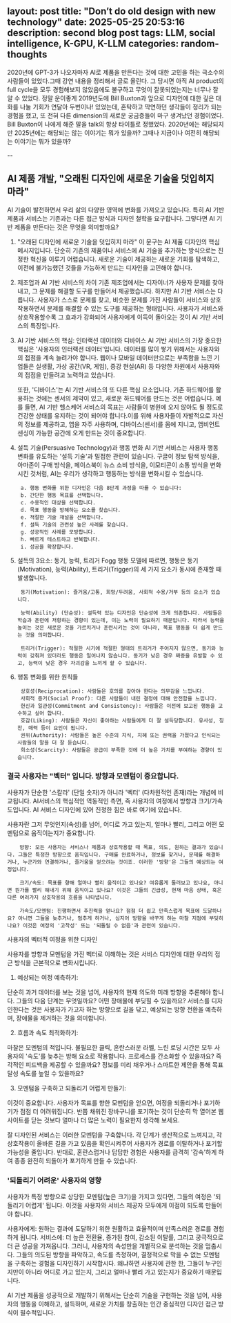 layout: post
title:  "Don’t do old design with new technology"
date:   2025-05-25 20:53:16
description: second blog post
tags: LLM, social intelligence, K-GPU, K-LLM
categories: random-thoughts
---

2020년에 GPT-3가 나오자마자 AI로 제품을 만든다는 것에 대한 고민을 하는 극소수의 사람들이 있었다.그때 강연 내용을 정리해서 글로 올린다. 그 당시면 아직 AI product의 full cycle을 모두 경험해보지 않았음에도 불구하고 무엇이 잘못되었는지는 너무나 잘 알 수 있었다. 정말 운이좋게 2019년도에 Bill Buxton과 앞으로 디자인에 대한 깊은 대화를 나눌 기회가 연달아 두번이나! 있었는데, 혼탁하고 막연하던 생각들이 정리가 되는 경험을 했고, 또 전혀 다른 dimension의 새로운 궁금증들이 마구 생겨났던 경험이었다. Bill Buxton이 나에게 해준 말을 talk의 항상 타이틀로 정했었다. 2020년에는 해당되지만 2025년에는 해당되는 않는 이야기는 뭐가 있을까? 그때나 지금이나 여전히 해당되는 이야기는 뭐가 있을까?

--

## AI 제품 개발, "오래된 디자인에 새로운 기술을 덧입히지 마라"

AI 기술이 발전하면서 우리 삶의 다양한 영역에 변화를 가져오고 있습니다. 특히 AI 기반 제품과 서비스는 기존과는 다른 접근 방식과 디자인 철학을 요구합니다. 그렇다면 AI 기반 제품을 만든다는 것은 무엇을 의미할까요?

1. "오래된 디자인에 새로운 기술을 덧입히지 마라" 
이 문구는 AI 제품 디자인의 핵심 메시지입니다. 단순히 기존의 제품이나 서비스에 AI 기술을 추가하는 방식으로는 진정한 혁신을 이루기 어렵습니다. 새로운 기술이 제공하는 새로운 기회를 탐색하고, 이전에 불가능했던 것들을 가능하게 만드는 디자인을 고민해야 합니다.

2. 제조업과 AI 기반 서비스의 차이 
기존 제조업에서는 디자이너가 사용자 문제를 찾아내고, 그 문제를 해결할 도구를 만들어서 제공했습니다. 하지만 AI 기반 서비스는 다릅니다. 사용자가 스스로 문제를 찾고, 비슷한 문제를 가진 사람들이 서비스와 상호작용하면서 문제를 해결할 수 있는 도구를 제공하는 형태입니다. 사용자가 서비스와 상호작용할수록 그 효과가 강화되어 사용자에게 이득이 돌아오는 것이 AI 기반 서비스의 특징입니다.

3. AI 기반 서비스의 핵심: 인터랙션 데이터와 디바이스 
AI 기반 서비스의 가장 중요한 핵심은 '사용자의 인터랙션 데이터'입니다. 데이터를 많이 쌓기 위해서는 사용자와의 접점을 계속 늘려가야 합니다. 웹이나 모바일 데이터만으로는 부족함을 느낀 기업들은 실생활, 가상 공간(VR, 게임), 증강 현실(AR) 등 다양한 차원에서 사용자와의 접점을 만들려고 노력하고 있습니다.

    또한, '디바이스'는 AI 기반 서비스의 또 다른 핵심 요소입니다. 기존 하드웨어를 활용하는 것에는 센서의 제약이 있고, 새로운 하드웨어를 만드는 것은 어렵습니다. 예를 들면, AI 기반 헬스케어 서비스의 목표는 사람들이 병원에 오지 않아도 될 정도로 건강한 상태를 유지하는 것이 되어야 합니다.이를 위해 사용자들이 자발적으로 자신의 정보를 제공하고, 앱을 자주 사용하며, 디바이스(센서)를 몸에 지니고, 앰비언트 센싱이 가능한 공간에 오게 만드는 것이 중요합니다.


4. 설득 기술(Persuasive Technology)과 행동 변화 
AI 기반 서비스는 사용자 행동 변화를 유도하는 '설득 기술'과 밀접한 관련이 있습니다. 구글이 정보 탐색 방식을, 아마존이 구매 방식을, 페이스북이 뉴스 소비 방식을, 이모티콘이 소통 방식을 변화시킨 것처럼, AI는 우리가 생각하고 행동하는 방식을 변화시킬 수 있습니다.

        a. 행동 변화를 위한 디자인은 다음 8단계 과정을 따를 수 있습니다:
        b. 간단한 행동 목표를 선택합니다. 
        c. 수용적인 대상을 선택합니다. 
        d. 목표 행동을 방해하는 요소를 찾습니다. 
        e. 적절한 기술 채널을 선택합니다. 
        f. 설득 기술의 관련성 높은 사례를 찾습니다. 
        g. 성공적인 사례를 모방합니다. 
        h. 빠르게 테스트하고 반복합니다. 
        i. 성공을 확장합니다. 


5. 설득의 3요소: 동기, 능력, 트리거 
Fogg 행동 모델에 따르면, 행동은 동기(Motivation), 능력(Ability), 트리거(Trigger)의 세 가지 요소가 동시에 존재할 때 발생합니다.

        동기(Motivation): 즐거움/고통, 희망/두려움, 사회적 수용/거부 등의 요소가 있습니다.

        능력(Ability) (단순성): 설득력 있는 디자인은 단순성에 크게 의존합니다. 사람들은 학습과 훈련에 저항하는 경향이 있는데, 이는 노력이 필요하기 때문입니다. 따라서 능력을 높이는 것은 새로운 것을 가르치거나 훈련시키는 것이 아니라, 목표 행동을 더 쉽게 만드는 것을 의미합니다.

        트리거(Trigger): 적절한 시기에 적절한 형태의 트리거가 주어지지 않으면, 동기와 능력이 갖춰져 있더라도 행동은 일어나지 않습니다. 동기가 낮은 경우 짜증을 유발할 수 있고, 능력이 낮은 경우 자괴감을 느끼게 할 수 있습니다.

6. 행동 변화를 위한 원칙들 

        상호성(Reciprocation): 사람들은 호의를 갚아야 한다는 의무감을 느낍니다.
        사회적 증거(Social Proof): 다른 사람들이 내린 결정에 대해 안전함을 느낍니다.
        헌신과 일관성(Commitment and Consistency): 사람들은 이전에 보고된 행동을 고수하고 싶어 합니다.
        호감(Liking): 사람들은 자신이 좋아하는 사람들에게 더 잘 설득당합니다. 유사성, 칭찬, 매력 등이 요인이 됩니다.
        권위(Authority): 사람들은 높은 수준의 지식, 지혜 또는 권력을 가졌다고 인식되는 사람들의 말을 더 잘 듣습니다.
        희소성(Scarcity): 사람들은 공급이 부족한 것에 더 높은 가치를 부여하는 경향이 있습니다.

### 결국 사용자는 "벡터" 입니다. 방향과 모멘텀이 중요합니다.

사용자가 단순한 '스칼라' (단일 숫자)가 아니라 '벡터' (다차원적인 존재)라는 개념에 비교됩니다. AI서비스의 핵심적인 역동적인 측면, 즉 사용자의 여정에서 방향과 크기/가속도입니다. AI 서비스 디자인에 있어 진정한 힘은 바로 여기에 있습니다.

사용자란 그저 무엇인지(속성)를 넘어, 어디로 가고 있는지, 얼마나 빨리, 그리고 어떤 모멘텀으로 움직이는지가 중요합니다.

        방향: 모든 사용자는 서비스나 제품과 상호작용할 때 목표, 의도, 원하는 결과가 있습니다. 그들은 특정한 방향으로 움직입니다. 구매를 완료하거나, 정보를 찾거나, 문제를 해결하거나, 누군가와 연결하거나, 즐거움을 얻으려는 것이죠. 이러한 '방향'은 그들의 예상되는 여정입니다.

        크기/속도: 목표를 향해 얼마나 빨리 움직이고 있나요? 여유롭게 둘러보고 있나요, 아니면 뭔가를 빨리 해내기 위해 움직이고 있나요? 이것은 그들의 긴급성, 현재 마음 상태, 혹은 다른 여러가지 상호작용의 흐름을 나타냅니다.
        
        가속도/모멘텀: 진행하면서 추진력을 얻나요? 점점 더 쉽고 만족스럽게 목표에 도달하나요? 아니면 그들을 늦추거나, 멈추게 하거나, 심지어 방향을 바꾸게 하는 마찰 지점에 부딪히나요? 이것은 여정의 '고착성' 또는 '되돌릴 수 없음'과 관련이 있습니다.

사용자의 벡터적 여정을 위한 디자인

사용자를 방향과 모멘텀을 가진 벡터로 이해하는 것은 서비스 디자인에 대한 우리의 접근 방식을 근본적으로 변화시킵니다.

1. 예상되는 여정 예측하기:

단순히 과거 데이터를 보는 것을 넘어, 사용자의 현재 의도와 미래 방향을 추론해야 합니다. 그들의 다음 단계는 무엇일까요? 어떤 장애물에 부딪힐 수 있을까요?
서비스를 디자인한다는 것은 사용자가 가고자 하는 방향으로 길을 닦고, 예상되는 방향 전환을 예측하며, 장애물을 제거하는 것을 의미합니다.

2. 흐름과 속도 최적화하기:

마찰은 모멘텀의 적입니다. 불필요한 클릭, 혼란스러운 라벨, 느린 로딩 시간은 모두 사용자의 '속도'를 늦추는 방해 요소로 작용합니다.
프로세스를 간소화할 수 있을까요? 즉각적인 피드백을 제공할 수 있을까요? 정보를 미리 채우거나 스마트한 제안을 통해 목표 달성 속도를 높일 수 있을까요?

3. 모멘텀을 구축하고 되돌리기 어렵게 만들기:

이것이 중요합니다. 사용자가 목표를 향한 모멘텀을 얻으면, 여정을 되돌리거나 포기하기가 점점 더 어려워집니다. 반쯤 채워진 장바구니를 포기하는 것이 단순히 막 열어본 웹사이트를 닫는 것보다 얼마나 더 많은 노력이 필요한지 생각해 보세요.

잘 디자인된 서비스는 이러한 모멘텀을 구축합니다. 각 단계가 생산적으로 느껴지고, 각 상호작용이 올바른 길을 가고 있음을 확인시켜주어 사용자가 경로를 이탈하거나 포기할 가능성을 줄입니다. 반대로, 혼란스럽거나 답답한 경험은 사용자를 급격히 '감속'하게 하여 종종 완전히 되돌아가 포기하게 만들 수 있습니다.

### '되돌리기 어려운' 사용자의 영향
사용자가 특정 방향으로 상당한 모멘텀(높은 크기)을 가지고 있다면, 그들의 여정은 '되돌리기 어렵게' 됩니다. 이것을 사용자와 서비스 제공자 모두에게 이점이 되도록 만들어야 합니다.

사용자에게: 원하는 결과에 도달하기 위한 원활하고 효율적이며 만족스러운 경로를 경험하게 됩니다.
서비스에: 더 높은 전환율, 증가된 참여, 감소된 이탈률, 그리고 궁극적으로 더 큰 성공을 가져옵니다.
그러니, 사용자의 속성만을 개별적으로 분석하는 것을 멈춥시다. 그들의 의도된 방향을 파악하고, 속도를 측정하며, 결정적으로 막을 수 없는 모멘텀을 구축하는 경험을 디자인하기 시작합시다. 왜냐하면 사용자에 관한 한, 그들이 누구인지만이 아니라 어디로 가고 있는지, 그리고 얼마나 빨리 가고 있는지가 중요하기 때문입니다.

AI 기반 제품을 성공적으로 개발하기 위해서는 단순히 기술을 구현하는 것을 넘어, 사용자의 행동을 이해하고, 설득하며, 새로운 가치를 창출하는 인간 중심적인 디자인 접근 방식이 필수적입니다.